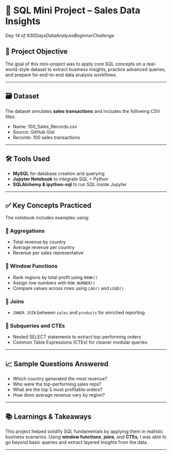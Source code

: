 # 🎯 SQL Mini Project – Sales Data Insights  
*Day 14 of #30DaysDataAnalysisBeginnerChallenge*

## 📌 Project Objective  
The goal of this mini-project was to apply core SQL concepts on a real-world-style dataset to extract business insights, practice advanced queries, and prepare for end-to-end data analysis workflows.  

---

## 🗃️ Dataset  
The dataset simulates **sales transactions** and includes the following CSV files:
- Name: 100_Sales_Records.csv
- Source: GitHub Gist
- Records: 100 sales transactions


---

## 🛠️ Tools Used  
- **MySQL** for database creation and querying  
- **Jupyter Notebook** to integrate SQL + Python  
- **SQLAlchemy & ipython-sql** to run SQL inside Jupyter

---

## ✅ Key Concepts Practiced  
The notebook includes examples using:

### 🔹 Aggregations
- Total revenue by country  
- Average revenue per country  
- Revenue per sales representative

### 🔹 Window Functions
- Rank regions by total profit using `RANK()`  
- Assign row numbers with `ROW_NUMBER()`  
- Compare values across rows using `LAG()` and `LEAD()`  

### 🔹 Joins
- `INNER JOIN` between `sales` and `products` for enriched reporting

### 🔹 Subqueries and CTEs
- Nested SELECT statements to extract top-performing orders  
- Common Table Expressions (CTEs) for cleaner modular queries

---

## 📈 Sample Questions Answered
- Which country generated the most revenue?
- Who were the top-performing sales reps?
- What are the top 5 most profitable orders?
- How does average revenue vary by region?

---

## 📚 Learnings & Takeaways  
This project helped solidify SQL fundamentals by applying them in realistic business scenarios. Using **window functions**, **joins**, and **CTEs**, I was able to go beyond basic queries and extract layered insights from the data.

---

